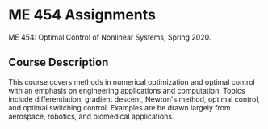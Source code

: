 # ME 454 Assignments
ME 454: Optimal Control of Nonlinear Systems, Spring 2020.

## Course Description
This course covers methods in numerical optimization and optimal control with an emphasis on engineering applications and computation. Topics include differentiation, gradient descent, Newton's method, optimal control, and optimal switching control. Examples are be drawn largely from aerospace, robotics, and biomedical applications.
